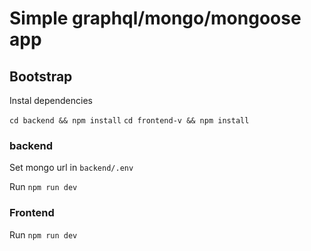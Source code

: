 # Simple graphql/mongo/mongoose app

## Bootstrap

Instal dependencies

`cd backend && npm install`
`cd frontend-v && npm install`

### backend

Set mongo url in `backend/.env`

Run `npm run dev`

### Frontend

Run `npm run dev`
